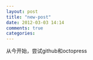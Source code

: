 ```yaml
---
layout: post
title: "new-post"
date: 2012-03-03 14:14
comments: true
categories: 
---
```

从今开始，尝试github和octopress
